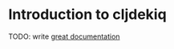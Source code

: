 # Introduction to cljdekiq

TODO: write [great documentation](http://jacobian.org/writing/what-to-write/)

